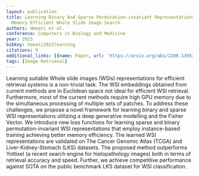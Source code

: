 ```yaml
---
layout: publication
title: Learning Binary And Sparse Permutation-invariant Representations For Fast And
  Memory Efficient Whole Slide Image Search
authors: Hemati et al.
conference: Computers in Biology and Medicine
year: 2023
bibkey: hemati2023learning
citations: 9
additional_links: [{name: Paper, url: 'https://arxiv.org/abs/2208.13653'}]
tags: [Image Retrieval]
---
```

Learning suitable Whole slide images (WSIs) representations for efficient
retrieval systems is a non-trivial task. The WSI embeddings obtained from
current methods are in Euclidean space not ideal for efficient WSI retrieval.
Furthermore, most of the current methods require high GPU memory due to the
simultaneous processing of multiple sets of patches. To address these
challenges, we propose a novel framework for learning binary and sparse WSI
representations utilizing a deep generative modelling and the Fisher Vector. We
introduce new loss functions for learning sparse and binary
permutation-invariant WSI representations that employ instance-based training
achieving better memory efficiency. The learned WSI representations are
validated on The Cancer Genomic Atlas (TCGA) and Liver-Kidney-Stomach (LKS)
datasets. The proposed method outperforms Yottixel (a recent search engine for
histopathology images) both in terms of retrieval accuracy and speed. Further,
we achieve competitive performance against SOTA on the public benchmark LKS
dataset for WSI classification.